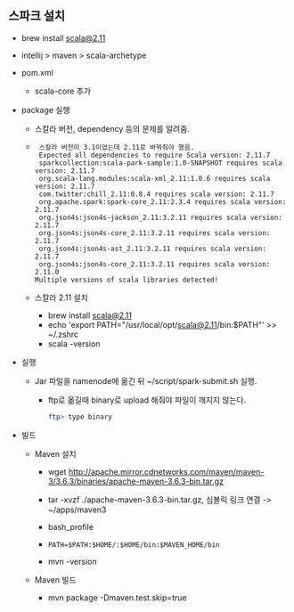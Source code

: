 ## 스파크 설치

- brew install scala@2.11

- intellij > maven > scala-archetype

- pom.xml

  - scala-core 추가

- package 실행

  - 스칼라 버전, dependency 등의 문제를 알려줌.

  - ```
     스칼라 버전이 3.1이었는데 2.11로 바꿔줘야 했음.
     Expected all dependencies to require Scala version: 2.11.7
     sparkcollection:scala-park-sample:1.0-SNAPSHOT requires scala version: 2.11.7
     org.scala-lang.modules:scala-xml_2.11:1.0.6 requires scala version: 2.11.7
     com.twitter:chill_2.11:0.8.4 requires scala version: 2.11.7
     org.apache.spark:spark-core_2.11:2.3.4 requires scala version: 2.11.7
     org.json4s:json4s-jackson_2.11:3.2.11 requires scala version: 2.11.7
     org.json4s:json4s-core_2.11:3.2.11 requires scala version: 2.11.7
     org.json4s:json4s-ast_2.11:3.2.11 requires scala version: 2.11.7
     org.json4s:json4s-core_2.11:3.2.11 requires scala version: 2.11.0
    Multiple versions of scala libraries detected!
    ```

  - 스칼라 2.11 설치

    - brew install scala@2.11
    - echo 'export PATH="/usr/local/opt/scala@2.11/bin:$PATH"' >> ~/.zshrc
    - scala -version

- 실행

  - Jar 파일을 namenode에 옮긴 뒤 ~/script/spark-submit.sh 실행.

    - ftp로 옮길때 binary로 upload 해줘야 파일이 깨지지 않는다.

      ```sh
      ftp> type binary 
      ```
      
- 빌드

  - Maven 설치

    - wget http://apache.mirror.cdnetworks.com/maven/maven-3/3.6.3/binaries/apache-maven-3.6.3-bin.tar.gz

    - tar -xvzf ./apache-maven-3.6.3-bin.tar.gz, 심볼릭 링크 연결 -> ~/apps/maven3

    - bash_profile

    - ```shell
      PATH=$PATH:$HOME/:$HOME/bin:$MAVEN_HOME/bin
      ```

    - mvn -version

  - Maven 빌드

    - mvn package -Dmaven.test.skip=true